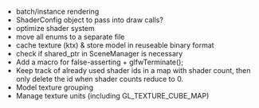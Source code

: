 - batch/instance rendering
- ShaderConfig object to pass into draw calls?
- optimize shader system
- move all enums to a separate file
- cache texture (ktx) & store model in reuseable binary format
- check if shared_ptr in SceneManager is necessary
- Add a macro for false-asserting + glfwTerminate();
- Keep track of already used shader ids in a map with shader count, then only delete the id when shader counts
reduce to 0.
- Model texture grouping
- Manage texture units (including GL_TEXTURE_CUBE_MAP)
